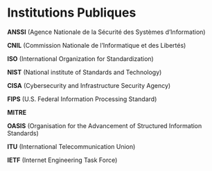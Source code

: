 # Institutions Publiques

**ANSSI** (Agence Nationale de la Sécurité des Systèmes d’Information)

**CNIL** (Commission Nationale de l’Informatique et des Libertés)

**ISO** (International Organization for Standardization)

**NIST** (National institute of Standards and Technology)

**CISA** (Cybersecurity and Infrastructure Security Agency)

**FIPS** (U.S. Federal Information Processing Standard)

**MITRE**

**OASIS** (Organisation for the Advancement of Structured Information Standards)

**ITU** (International Telecommunication Union)

**IETF** (Internet Engineering Task Force)
